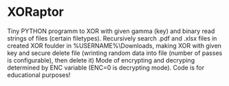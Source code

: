 # XORaptor
Tiny PYTHON programm to XOR with given gamma (key) and binary read strings of files (certain filetypes).
Recursively search .pdf and .xlsx files in created XOR foulder in %USERNAME%\Downloads, 
making XOR with given key and secure delete file (wrinting random data into file (number of passes is configurable), then delete it) 
Mode of encrypting and decryping determined by ENC variable (ENC=0 is decrypting mode).
Code is for educational purposes!
